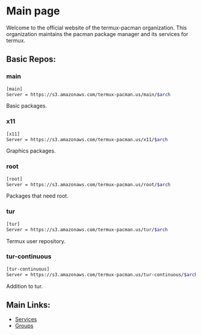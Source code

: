 # Main page
Welcome to the official website of the termux-pacman organization. This organization maintains the pacman package manager and its services for termux.  

## Basic Repos:
### main
```bash
[main]
Server = https://s3.amazonaws.com/termux-pacman.us/main/$arch
```
Basic packages.

### x11
```bash
[x11]
Server = https://s3.amazonaws.com/termux-pacman.us/x11/$arch
```
Graphics packages.

### root
```bash
[root]
Server = https://s3.amazonaws.com/termux-pacman.us/root/$arch
```
Packages that need root.

### tur
```bash
[tur]
Server = https://s3.amazonaws.com/termux-pacman.us/tur/$arch
```
Termux user repository.

### tur-continuous
```bash
[tur-continuous]
Server = https://s3.amazonaws.com/termux-pacman.us/tur-continuous/$arch
```
Addition to tur.

## Main Links:
- [Services](/list_services)
- [Groups](/list_groups)
<!--- - [Donate](/donate) -->
